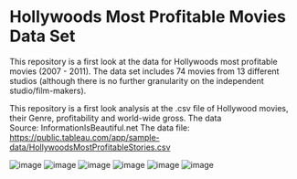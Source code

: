 # Hollywoods Most Profitable Movies Data Set

This repository is a first look at the data for  Hollywoods most profitable movies (2007 - 2011).
The data set includes 74 movies from 13 different studios (although there is no further granularity on the independent studio/film-makers).

This repository is a first look analysis at the .csv file of Hollywood movies, their Genre, profitability and world-wide gross.
The data Source: InformationIsBeautiful.net
The data file: https://public.tableau.com/app/sample-data/HollywoodsMostProfitableStories.csv

![image](https://github.com/Balbir-Lehto/Hollywoods_Profitable_Movies/assets/153186301/3ff1f5b7-f4c7-44f3-b18d-5adc91579394)
![image](https://github.com/Balbir-Lehto/Hollywoods_Profitable_Movies/assets/153186301/08f89967-ed43-42dd-a028-d919f7eaa041)
![image](https://github.com/Balbir-Lehto/Hollywoods_Profitable_Movies/assets/153186301/56aca7be-2e20-4753-9f6a-1fcc0ebf442e)
![image](https://github.com/Balbir-Lehto/Hollywoods_Profitable_Movies/assets/153186301/85001bcf-df82-46d8-ba9f-4d57e9f4dd64)
![image](https://github.com/Balbir-Lehto/Hollywoods_Profitable_Movies/assets/153186301/4e52d965-98f4-4c94-9c1e-18c5ecece0af)
![image](https://github.com/Balbir-Lehto/Hollywoods_Profitable_Movies/assets/153186301/0f914a1a-8714-46ce-b3c3-7e785b157ee8)


